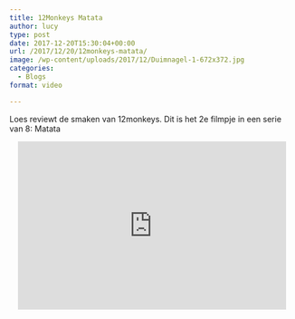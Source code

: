 ```yaml
---
title: 12Monkeys Matata
author: lucy
type: post
date: 2017-12-20T15:30:04+00:00
url: /2017/12/20/12monkeys-matata/
image: /wp-content/uploads/2017/12/Duimnagel-1-672x372.jpg
categories:
  - Blogs
format: video

---
```

Loes reviewt de smaken van 12monkeys. Dit is het 2e filmpje in een serie van 8: Matata

<span class="embed-youtube" style="text-align:center; display: block;"><iframe class='youtube-player' type='text/html' width='474' height='297' src='https://www.youtube.com/embed/FXc3oM1pdrM?version=3&#038;rel=1&#038;fs=1&#038;autohide=2&#038;showsearch=0&#038;showinfo=1&#038;iv_load_policy=1&#038;wmode=transparent' allowfullscreen='true' style='border:0;'></iframe></span>